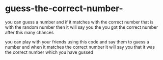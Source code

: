 # guess-the-correct-number-
you can guess a number and if it matches with the correct number that is with the random number then it will say you the you got the correct number after this many chances

you can play with your friends using this code and say them to guess a number and when it matches the correct number it will say you that it was the correct number which you have gussed
